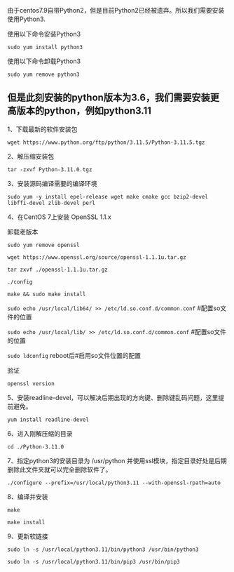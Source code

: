 由于centos7.9自带Python2，但是目前Python2已经被遗弃。所以我们需要安装使用Python3.

使用以下命令安装Python3

```sudo yum install python3```

使用以下命令卸载Python3

```sudo yum remove python3```

## 但是此刻安装的python版本为3.6，我们需要安装更高版本的python，例如python3.11

1、下载最新的软件安装包

```wget https://www.python.org/ftp/python/3.11.5/Python-3.11.5.tgz```

2、解压缩安装包

```tar -zxvf Python-3.11.0.tgz```

3、安装源码编译需要的编译环境

```sudo yum -y install epel-release wget make cmake gcc bzip2-devel libffi-devel zlib-devel perl```

4、在CentOS 7上安装 OpenSSL 1.1.x

卸载老版本

```sudo yum remove openssl```

```wget https://www.openssl.org/source/openssl-1.1.1u.tar.gz```

```tar zxvf ./openssl-1.1.1u.tar.gz```

```./config```

```make && sudo make install```

```sudo echo /usr/local/lib64/ >> /etc/ld.so.conf.d/common.conf```  #配置so文件的位置

```sudo echo /usr/local/lib/ >> /etc/ld.so.conf.d/common.conf```  #配置so文件的位置

```sudo ldconfig```  reboot后#启用so文件位置的配置

验证

```openssl version```

5、安装readline-devel，可以解决后期出现的方向键、删除键乱码问题，这里提前避免。

```yum install readline-devel```


6、进入刚解压缩的目录

```cd ./Python-3.11.0```

7、指定python3的安装目录为 /usr/python 并使用ssl模块，指定目录好处是后期删除此文件夹就可以完全删除软件了。

```./configure --prefix=/usr/local/python3.11 --with-openssl-rpath=auto```

8、编译并安装

```make```

```make install```


9、更新软链接

```sudo ln -s /usr/local/python3.11/bin/python3 /usr/bin/python3```

```sudo ln -s /usr/local/python3.11/bin/pip3 /usr/bin/pip3```

